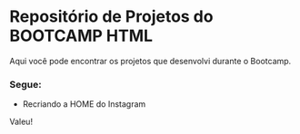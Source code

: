 # Repositório de Projetos do BOOTCAMP HTML

Aqui você pode encontrar os projetos que desenvolvi durante o Bootcamp.

### Segue:

- Recriando a HOME do Instagram



Valeu!
